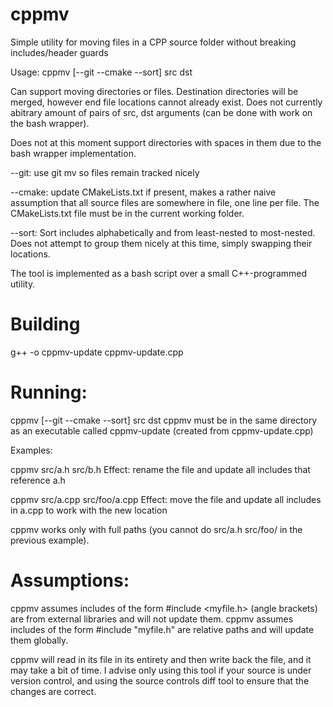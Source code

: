 cppmv
=====

Simple utility for moving files in a CPP source folder without breaking includes/header guards

Usage: cppmv [--git --cmake --sort] src dst

Can support moving directories or files. 
Destination directories will be merged, however end file locations cannot already exist.
Does not currently abitrary amount of pairs of src, dst arguments (can be done with work on the bash wrapper).

Does not at this moment support directories with spaces in them due to the bash wrapper implementation.

--git: use git mv so files remain tracked nicely

--cmake: update CMakeLists.txt if present, makes a rather naive assumption that all source files are somewhere in file, one line per file.
The CMakeLists.txt file must be in the current working folder.

--sort: Sort includes alphabetically and from least-nested to most-nested. Does not attempt to group them nicely at this time, simply swapping their locations.

The tool is implemented as a bash script over a small C++-programmed utility.

Building
=====

g++ -o cppmv-update cppmv-update.cpp


Running:
===== 

cppmv [--git --cmake --sort] src dst
cppmv must be in the same directory as an executable called cppmv-update (created from cppmv-update.cpp)

Examples:

cppmv src/a.h src/b.h
Effect: rename the file and update all includes that reference a.h

cppmv src/a.cpp src/foo/a.cpp
Effect: move the file and update all includes in a.cpp to work with the new location

cppmv works only with full paths (you cannot do src/a.h src/foo/ in the previous example).


Assumptions:
=====

cppmv assumes includes of the form #include <myfile.h> (angle brackets) are from external libraries and will not update them.
cppmv assumes includes of the form #include "myfile.h" are relative paths and will update them globally.

cppmv will read in its file in its entirety and then write back the file, and it may take a bit of time. I advise only using this tool if your source is under version control, and using the source controls diff tool to ensure that the changes are correct.
